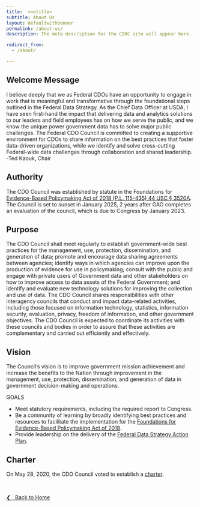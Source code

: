 ```yaml
---
title:  <notitle>
subtitle: About Us
layout: defaultwithbanner
permalink: /about-us/
description: The meta description for the CDOC site will appear here.

redirect_from:
  - /about/

---
```

## Welcome Message

I believe deeply that we as Federal CDOs have an opportunity to engage in work that is meaningful and transformative through the foundational steps outlined in the Federal Data Strategy.  As the Chief Data Officer at USDA, I have seen first-hand the impact that delivering data and analytics solutions to our leaders and field employees has on how we serve the public, and we know the unique power government data has to solve major public challenges.  The Federal CDO Council is committed to creating a supportive environment for CDOs to share information on the best practices that foster data-driven organizations, while we identify and solve cross-cutting Federal-wide data challenges through collaboration and shared leadership. -Ted Kaouk, Chair


## Authority

The CDO Council was established by statute in the Foundations for [Evidence-Based Policymaking Act of 2018 (P.L. 115-435) 44 USC § 3520A](https://www.congress.gov/bill/115th-congress/house-bill/4174/text). The Council is set to sunset in January 2025, 2 years after GAO completes an evaluation of the council, which is due to Congress by January 2023.

## Purpose
The CDO Council shall meet regularly to establish government-wide best practices for the management, use, protection, dissemination, and generation of data; promote and encourage data sharing agreements between agencies; identify ways in which agencies can improve upon the production of evidence for use in policymaking; consult with the public and engage with private users of Government data and other stakeholders on how to improve access to data assets of the Federal Government; and identify and evaluate new technology solutions for improving the collection and use of data. The CDO Council shares responsibilities with other interagency councils that conduct and impact data-related activities, including those focused on information technology, statistics, information security, evaluation, privacy, freedom of information, and other government objectives. The CDO Council is expected to coordinate its activities with these councils and bodies in order to assure that these activities are complementary and carried out efficiently and effectively.

## Vision
The Council’s vision is to improve government mission achievement and increase the benefits to the Nation through improvement in the management, use, protection, dissemination, and generation of data in government decision-making and operations. 

GOALS
* Meet statutory requirements, including the required report to Congress. 
* Be a community of learning by broadly identifying best practices and resources to facilitate the implementation for the [Foundations for Evidence-Based Policymaking Act of 2018](https://www.congress.gov/bill/115th-congress/house-bill/4174/text).
* Provide leadership on the delivery of the [Federal Data Strategy Action Plan](https://strategy.data.gov/action-plan/).

## Charter
On May 28, 2020, the CDO Council voted to establish a [charter](https://drive.google.com/drive/u/0/folders/1Qfv6TSPh77fhUio4S_1OHrOrszo2tAos).

&nbsp;

<a href="{{site.baseurl}}">&#10094; &nbsp; Back to Home</a><br>

